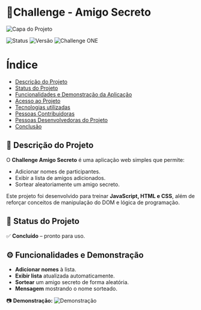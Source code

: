 # 🎁Challenge - Amigo Secreto

![Capa do Projeto](https://i.imgur.com/eGGEbf1.png)

![Status](https://img.shields.io/badge/status-concluído-brightgreen)
![Versão](https://img.shields.io/badge/versão-1.0-blue)
![Challenge ONE](https://img.shields.io/badge/Challenge-ONE-blueviolet)

# Índice 
* [Descrição do Projeto](#descrição-do-projeto)
* [Status do Projeto](#status-do-Projeto)
* [Funcionalidades e Demonstração da Aplicação](#funcionalidades-e-demonstração-da-aplicação)
* [Acesso ao Projeto](#acesso-ao-projeto)
* [Tecnologias utilizadas](#tecnologias-utilizadas)
* [Pessoas Contribuidoras](#pessoas-contribuidoras)
* [Pessoas Desenvolvedoras do Projeto](#pessoas-desenvolvedoras)
* [Conclusão](#conclusão)

## 📜 Descrição do Projeto
O **Challenge Amigo Secreto** é uma aplicação web simples que permite:
- Adicionar nomes de participantes.
- Exibir a lista de amigos adicionados.
- Sortear aleatoriamente um amigo secreto.

Este projeto foi desenvolvido para treinar **JavaScript, HTML e CSS**, além de reforçar conceitos de manipulação do DOM e lógica de programação.

## 🚀 Status do Projeto
✅ **Concluído** – pronto para uso.

## ⚙️ Funcionalidades e Demonstração
- **Adicionar nomes** à lista.
- **Exibir lista** atualizada automaticamente.
- **Sortear** um amigo secreto de forma aleatória.
- **Mensagem** mostrando o nome sorteado.

📷 **Demonstração:**
![Demonstração]([https://imgur.com/80vZyV3](https://i.imgur.com/80vZyV3.gif))

